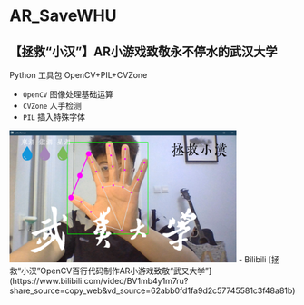 # AR_SaveWHU 
## 【拯救“小汉”】AR小游戏致敬永不停水的武汉大学 
Python 工具包 OpenCV+PIL+CVZone
- `OpenCV` 图像处理基础运算
- `CVZone` 人手检测
- `PIL` 插入特殊字体
<img src="./interface.png" width="400px">
- Bilibili [拯救“小汉”OpenCV百行代码制作AR小游戏致敬“武又大学”](https://www.bilibili.com/video/BV1mb4y1m7ru?share_source=copy_web&vd_source=62abb0fd1fa9d2c57745581c3f48a81b)
